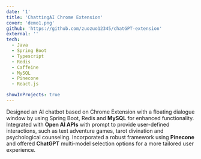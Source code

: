 ```yaml
---
date: '1'
title: 'ChattingAI Chrome Extension'
cover: 'demo1.png'
github: 'https://github.com/zuozuo12345/chatGPT-extension'
external: ''
tech:
  - Java
  - Spring Boot
  - Typescript
  - Redis
  - Caffeine
  - MySQL
  - Pinecone
  - React.js

showInProjects: true
---
```

Designed an AI chatbot based on Chrome Extension with a floating dialogue window by using Spring Boot, Redis and **MySQL** for enhanced functionality. Integrated with  **Open AI APIs** with prompt to provide user-defined interactions, such as text adventure games, tarot divination and psychological counseling. Incorporated a robust framework using **Pinecone** and offered **ChatGPT** multi-model selection options for a more tailored user experience.

